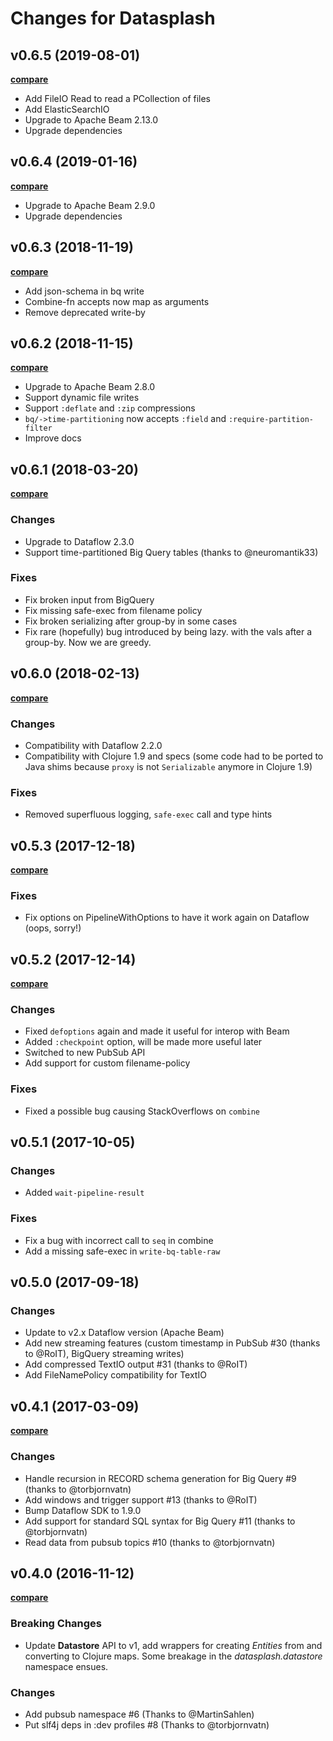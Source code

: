 # Changes for Datasplash

## v0.6.5 (2019-08-01)

**[compare](https://github.com/ngrunwald/datasplash/compare/v0.6.3...v0.6.4)**

- Add FileIO Read to read a PCollection of files
- Add ElasticSearchIO
- Upgrade to Apache Beam 2.13.0
- Upgrade dependencies


## v0.6.4 (2019-01-16)

**[compare](https://github.com/ngrunwald/datasplash/compare/v0.6.3...v0.6.4)**

- Upgrade to Apache Beam 2.9.0
- Upgrade dependencies

## v0.6.3 (2018-11-19)

**[compare](https://github.com/ngrunwald/datasplash/compare/v0.6.2...v0.6.3)**

- Add json-schema in bq write
- Combine-fn accepts now map as arguments
- Remove deprecated write-by


## v0.6.2 (2018-11-15)

**[compare](https://github.com/ngrunwald/datasplash/compare/v0.6.1...v0.6.2)**

- Upgrade to Apache Beam 2.8.0
- Support dynamic file writes
- Support `:deflate` and `:zip` compressions
- `bq/->time-partitioning` now accepts `:field` and `:require-partition-filter`
- Improve docs

## v0.6.1 (2018-03-20)

**[compare](https://github.com/ngrunwald/datasplash/compare/v0.6.0...v0.6.1)**

### Changes

- Upgrade to Dataflow 2.3.0
- Support time-partitioned Big Query tables (thanks to @neuromantik33)

### Fixes

- Fix broken input from BigQuery
- Fix missing safe-exec from filename policy
- Fix broken serializing after group-by in some cases
- Fix rare (hopefully) bug introduced by being lazy. with the vals after a group-by. Now we are greedy.

## v0.6.0 (2018-02-13)

**[compare](https://github.com/ngrunwald/datasplash/compare/v0.5.3...v0.6.0)**

### Changes

- Compatibility with Dataflow 2.2.0
- Compatibility with Clojure 1.9 and specs (some code had to be ported to Java shims because `proxy` is not `Serializable` anymore in Clojure 1.9)

### Fixes

- Removed superfluous logging, `safe-exec` call and type hints

## v0.5.3 (2017-12-18)

**[compare](https://github.com/ngrunwald/datasplash/compare/v0.5.2...v0.5.3)**

### Fixes

- Fix options on PipelineWithOptions to have it work again on Dataflow (oops, sorry!)

## v0.5.2 (2017-12-14)

**[compare](https://github.com/ngrunwald/datasplash/compare/v0.5.1...v0.5.2)**

### Changes

- Fixed `defoptions` again and made it useful for interop with Beam
- Added `:checkpoint` option, will be made more useful later
- Switched to new PubSub API
- Add support for custom filename-policy

### Fixes

- Fixed a possible bug causing StackOverflows on `combine`

## v0.5.1 (2017-10-05)

### Changes

- Added `wait-pipeline-result`

### Fixes

- Fix a bug with incorrect call to `seq` in combine
- Add a missing safe-exec in `write-bq-table-raw`

## v0.5.0 (2017-09-18)

### Changes

- Update to v2.x Dataflow version (Apache Beam)
- Add new streaming features (custom timestamp in PubSub #30 (thanks to @RoIT), BigQuery streaming writes)
- Add compressed TextIO output #31 (thanks to @RoIT)
- Add FileNamePolicy compatibility for TextIO

## v0.4.1 (2017-03-09)

**[compare](https://github.com/ngrunwald/datasplash/compare/v0.4.0...v0.4.1)**

### Changes

- Handle recursion in RECORD schema generation for Big Query #9 (thanks to @torbjornvatn)
- Add windows and trigger support #13 (thanks to @RoIT)
- Bump Dataflow SDK to 1.9.0
- Add support for standard SQL syntax for Big Query #11 (thanks to @torbjornvatn)
- Read data from pubsub topics #10 (thanks to @torbjornvatn)

## v0.4.0 (2016-11-12)

**[compare](https://github.com/ngrunwald/datasplash/compare/v0.3.1...v0.4.0)**

### Breaking Changes

- Update **Datastore** API to v1, add wrappers for creating *Entities* from and converting to Clojure maps. Some breakage in the *datasplash.datastore* namespace ensues.

### Changes

- Add pubsub namespace #6 (Thanks to @MartinSahlen)
- Put slf4j deps in :dev profiles #8 (Thanks to @torbjornvatn)
